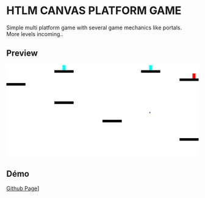 # HTLM CANVAS PLATFORM GAME

Simple multi platform game with several game mechanics like portals.  
More levels incoming..

## Preview

![](./preview.png)


## Démo

[Github Page](https://tolexia.github.io/platform_game/)]
